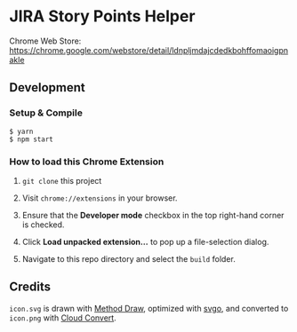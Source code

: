 # JIRA Story Points Helper

Chrome Web Store: https://chrome.google.com/webstore/detail/ldnpljmdajcdedkbohffomaoigpnakle

## Development

### Setup & Compile

```
$ yarn
$ npm start
```

### How to load this Chrome Extension

1. `git clone` this project

2. Visit `chrome://extensions` in your browser.

3. Ensure that the **Developer mode** checkbox in the top right-hand corner is checked.

4. Click **Load unpacked extension…** to pop up a file-selection dialog.

5. Navigate to this repo directory and select the `build` folder.

## Credits

`icon.svg` is drawn with [Method Draw](http://editor.method.ac/), optimized with [svgo](https://github.com/svg/svgo), and converted to `icon.png` with [Cloud Convert](https://cloudconvert.com/svg-to-png).
